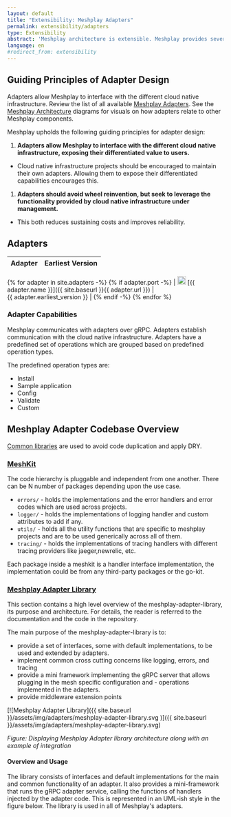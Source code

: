 ```yaml
---
layout: default
title: "Extensibility: Meshplay Adapters"
permalink: extensibility/adapters
type: Extensibility
abstract: 'Meshplay architecture is extensible. Meshplay provides several extension points for working with different cloud native infrastructure via <a href="/extensibility/adapters">adapters</a>, <a href="/extensibility/load-generators">load generators</a> and <a href="/extensibility/providers">providers</a>.'
language: en
#redirect_from: extensibility
---
```



## Guiding Principles of Adapter Design

Adapters allow Meshplay to interface with the different cloud native infrastructure. Review the list of all available [Meshplay Adapters](../concepts/architecture/adapters). See the [Meshplay Architecture](../concepts/architecture/architecture.md) diagrams for visuals on how adapters relate to other Meshplay components.

Meshplay upholds the following guiding principles for adapter design:

1. **Adapters allow Meshplay to interface with the different cloud native infrastructure, exposing their differentiated value to users.**
  - Cloud native infrastructure projects should be encouraged to maintain their own adapters. Allowing them to expose their differentiated capabilities encourages this.
1. **Adapters should avoid wheel reinvention, but seek to leverage the functionality provided by cloud native infrastructure under management.**
  - This both reduces sustaining costs and improves reliability.

## Adapters

| Adapter | Earliest Version |
| :----------: | :--------------: |
{% for adapter in site.adapters -%}
{% if adapter.port -%}
| <img src="{{ adapter.image }}" style="width:20px" /> [{{ adapter.name }}]({{ site.baseurl }}{{ adapter.url }}) |&nbsp; &nbsp; &nbsp; &nbsp; &nbsp; &nbsp; &nbsp; &nbsp; &nbsp; &nbsp; &nbsp; &nbsp; &nbsp; &nbsp; &nbsp;&nbsp; &nbsp; &nbsp; &nbsp; &nbsp; &nbsp; {{ adapter.earliest_version }} |
{% endif -%}
{% endfor %}

### Adapter Capabilities

Meshplay communicates with adapters over gRPC. Adapters establish communication with the cloud native infrastructure. Adapters have a predefined set of operations which are grouped based on predefined operation types.

The predefined operation types are:

- Install
- Sample application
- Config
- Validate
- Custom

## Meshplay Adapter Codebase Overview

[Common libraries](https://docs.google.com/presentation/d/1uQU7e_evJ8IMIzlLoBi3jQSRvpKsl_-K1COVGjJVs30/edit#) are used to avoid code duplication and apply DRY.

### [MeshKit](https://github.com/meshplay/meshkit)

The code hierarchy is pluggable and independent from one another. There can be N number of packages depending upon the use case.
- `errors/` - holds the implementations and the error handlers and error codes which are used across projects.
- `logger/` - holds the implementations of logging handler and custom attributes to add if any.
- `utils/` - holds all the utility functions that are specific to meshplay projects and are to be used generically across all of them.
- `tracing/` - holds the implementations of tracing handlers with different tracing providers like jaeger,newrelic, etc.

Each package inside a meshkit is a handler interface implementation, the implementation could be from any third-party packages or the go-kit.

### [Meshplay Adapter Library](https://github.com/meshplay/meshplay-adapter-library)

This section contains a high level overview of the meshplay-adapter-library, its purpose and architecture. For details, the reader is referred to the documentation and the code in the repository.

The main purpose of the meshplay-adapter-library is to:
- provide a set of interfaces, some with default implementations, to be used and extended by adapters.
- implement common cross cutting concerns like logging, errors, and tracing
- provide a mini framework implementing the gRPC server that allows plugging in the mesh specific configuration and - operations implemented in the adapters.
- provide middleware extension points

[![Meshplay Adapter Library]({{ site.baseurl }}/assets/img/adapters/meshplay-adapter-library.svg
)]({{ site.baseurl }}/assets/img/adapters/meshplay-adapter-library.svg)

_Figure: Displaying Meshplay Adapter library architecture along with an example of integration_

#### Overview and Usage

The library consists of interfaces and default implementations for the main and common functionality of an adapter. It also provides a mini-framework that runs the gRPC adapter service, calling the functions of handlers injected by the adapter code. This is represented in an UML-ish style in the figure below. The library is used in all of Meshplay's adapters.

